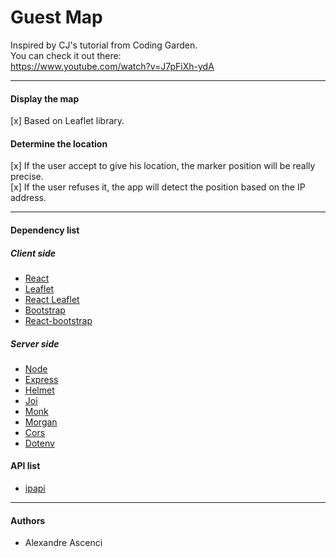 Guest Map
=========

Inspired by CJ's tutorial from Coding Garden. <br>
You can check it out there: <br>
https://www.youtube.com/watch?v=J7pFiXh-ydA

---------

#### Display the map

[x] Based on Leaflet library.

#### Determine the location

[x] If the user accept to give his location, the marker position will be really precise. <br>
[x] If the user refuses it, the app will detect the position based on the IP address. <br>

---------

#### Dependency list

##### Client side

* [React](https://github.com/facebook/react)
* [Leaflet](https://github.com/Leaflet/Leaflet)
* [React Leaflet](https://github.com/PaulLeCam/react-leaflet)
* [Bootstrap](https://github.com/twbs/bootstrap)
* [React-bootstrap](https://github.com/react-bootstrap/react-bootstrap)

##### Server side

* [Node](https://github.com/nodejs/node)
* [Express](https://github.com/expressjs/express)
* [Helmet](https://github.com/helmetjs/helmet)
* [Joi](https://github.com/sideway/joi)
* [Monk](https://github.com/Automattic/monk)
* [Morgan](https://github.com/expressjs/morgan)
* [Cors](https://github.com/expressjs/cors)
* [Dotenv](https://github.com/motdotla/dotenv)

#### API list

* [ipapi](https://ipapi.co/)

---------

#### Authors

* Alexandre Ascenci
